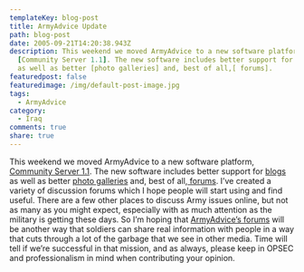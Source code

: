 ```yaml
---
templateKey: blog-post
title: ArmyAdvice Update
path: blog-post
date: 2005-09-21T14:20:38.943Z
description: This weekend we moved ArmyAdvice to a new software platform,
  [Community Server 1.1]. The new software includes better support for [blogs]
  as well as better [photo galleries] and, best of all,[ forums].
featuredpost: false
featuredimage: /img/default-post-image.jpg
tags:
  - ArmyAdvice
category:
  - Iraq
comments: true
share: true
---
```

<!--StartFragment-->

This weekend we moved ArmyAdvice to a new software platform, [Community Server 1.1](http://communityserver.org/). The new software includes better support for [blogs](http://ardalis.com/blogs) as well as better [photo galleries](http://ardalis.com/photos) and, best of all,[ forums](http://ardalis.com/forums). I’ve created a variety of discussion forums which I hope people will start using and find useful. There are a few other places to discuss Army issues online, but not as many as you might expect, especially with as much attention as the military is getting these days. So I’m hoping that [ArmyAdvice’s forums](http://ardalis.com/forums) will be another way that soldiers can share real information with people in a way that cuts through a lot of the garbage that we see in other media. Time will tell if we’re successful in that mission, and as always, please keep in OPSEC and professionalism in mind when contributing your opinion.

<!--EndFragment-->